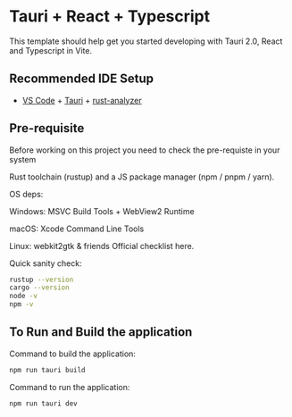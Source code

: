 # Tauri + React + Typescript

This template should help get you started developing with Tauri 2.0, React and Typescript in Vite.

## Recommended IDE Setup

- [VS Code](https://code.visualstudio.com/) + [Tauri](https://marketplace.visualstudio.com/items?itemName=tauri-apps.tauri-vscode) + [rust-analyzer](https://marketplace.visualstudio.com/items?itemName=rust-lang.rust-analyzer)

## Pre-requisite

Before working on this project you need to check the pre-requiste in your system

Rust toolchain (rustup) and a JS package manager (npm / pnpm / yarn).

OS deps:

Windows: MSVC Build Tools + WebView2 Runtime

macOS: Xcode Command Line Tools

Linux: webkit2gtk & friends
Official checklist here.

Quick sanity check:
```bash
rustup --version
cargo --version
node -v
npm -v
```
## To Run and Build the application

Command to build the application:
```bash
npm run tauri build
```

Command to run the application:
```bash
npm run tauri dev
```